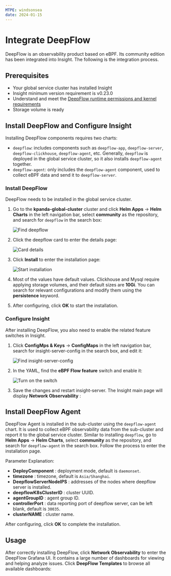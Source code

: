 ```yaml
---
MTPE: windsonsea
date: 2024-01-15
---
```


# Integrate DeepFlow

DeepFlow is an observability product based on eBPF. Its community edition has been integrated into Insight. The following is the integration process.

## Prerequisites

- Your global service cluster has installed Insight
- Insight minimum version requirement is v0.23.0
- Understand and meet the [DeepFlow runtime permissions and kernel requirements](https://deepflow.io/docs/ce-install/overview/#runtime-permissions-and-kernel-requirements)
- Storage volume is ready

## Install DeepFlow and Configure Insight

Installing DeepFlow components requires two charts:

- `deepflow`: includes components such as `deepflow-app`, `deepflow-server`, `deepflow-clickhouse`, `deepflow-agent`, etc.
  Generally, `deepflow` is deployed in the global service cluster, so it also installs `deepflow-agent` together.
- `deepflow-agent`: only includes the `deepflow-agent` component, used to collect eBPF data and send it to `deepflow-server`.

### Install DeepFlow

DeepFlow needs to be installed in the global service cluster.

1. Go to the __kpanda-global-cluster__ cluster and click
   __Helm Apps__ -> __Helm Charts__ in the left navigation bar, select __community__ as the repository, and search for `deepflow` in the search box:
    
    ![Find deepflow](./images/deepflow_chart.png)
    
1. Click the deepflow card to enter the details page:
    
    ![Card details](./images/deepflow_chart_readme.png)
    
1. Click __Install__ to enter the installation page:
    
    ![Start installation](./images/deepflow_chart_config.png)
    
1. Most of the values have default values. Clickhouse and Mysql require applying storage volumes, and their default sizes are __10Gi__.
   You can search for relevant configurations and modify them using the __persistence__ keyword.
    
1. After configuring, click __OK__ to start the installation.

### Configure Insight

After installing DeepFlow, you also need to enable the related feature switches in Insight.
    
1. Click __ConfigMps & Keys__ -> __ConfigMaps__ in the left navigation bar, search for insight-server-config in the search box, and edit it:
    
    ![Find insight-server-config](./images/deepflow_integ_insight_cm.png)
    
1. In the YAML, find the __eBPF Flow feature__ switch and enable it:
    
    ![Turn on the switch](./images/deepflow_integ_insight_cm_edit.png)
    
1. Save the changes and restart insight-server. The Insight main page will display __Network Observability__ :
    
    <!-- Add image later -->

## Install DeepFlow Agent

DeepFlow Agent is installed in the sub-cluster using the `deepflow-agent` chart. It is used to collect eBPF observability data from the sub-cluster and report it to the global service cluster.
Similar to installing `deepflow`, go to __Helm Apps__ -> __Helm Charts__, select __community__ as the repository, and search for `deepflow-agent` in the search box. Follow the process to enter the installation page.

<!-- Add image later -->

Parameter Explanation:

- __DeployComponent__ : deployment mode, default is `daemonset`.
- __timezone__ : timezone, default is `Asia/Shanghai`.
- __DeepflowServerNodeIPS__ : addresses of the nodes where deepflow server is installed.
- __deepflowK8sClusterID__ : cluster UUID.
- __agentGroupID__ : agent group ID.
- __controllerPort__ : data reporting port of deepflow server, can be left blank, default is `30035`.
- __clusterNAME__ : cluster name.

After configuring, click __OK__ to complete the installation.

## Usage

After correctly installing DeepFlow, click __Network Observability__ to enter the DeepFlow Grafana UI. It contains a large number of dashboards for viewing and helping analyze issues.
Click __DeepFlow Templates__ to browse all available dashboards:

<!-- Add image later -->

<!-- Add image later -->
